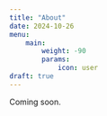 ```yaml
---
title: "About"
date: 2024-10-26
menu:
    main:
        weight: -90
        params: 
            icon: user
draft: true
---
```

Coming soon.
